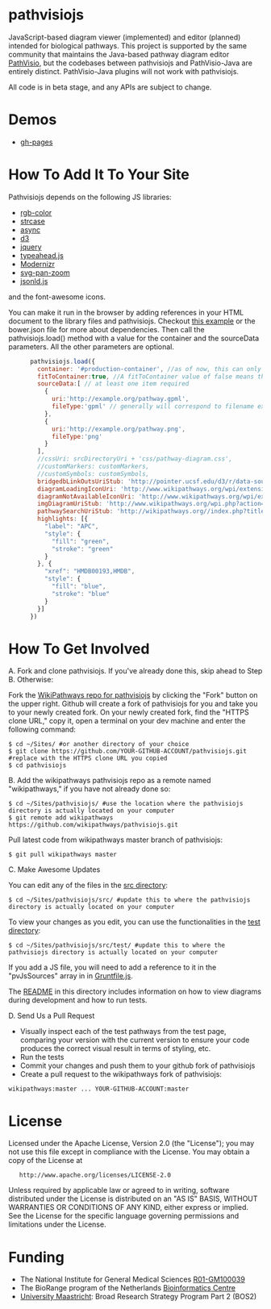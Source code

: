 pathvisiojs
============

JavaScript-based diagram viewer (implemented) and editor (planned) intended for biological pathways. This project is supported by the same community that maintains the Java-based pathway diagram editor [PathVisio](http://www.pathvisio.org/), but the codebases between pathvisiojs and PathVisio-Java are entirely distinct. PathVisio-Java plugins will not work with pathvisiojs.

All code is in beta stage, and any APIs are subject to change.

Demos
=====

* [gh-pages](http://wikipathways.github.io/pathvisiojs/test/)

How To Add It To Your Site
===================
Pathvisiojs depends on the following JS libraries:
  * [rgb-color](https://www.github.com/ariutta/rgb-color/)
  * [strcase](https://www.github.com/tower/strcase/)
  * [async](https://www.github.com/caolan/async/)
  * [d3](https://www.github.com/mbostock/d3/)
  * [jquery](https://www.github.com/components/jquery/)
  * [typeahead.js](https://www.github.com/twitter/typeahead.js/)
  * [Modernizr](https://www.github.com/Modernizr/Modernizr/)
  * [svg-pan-zoom](https://www.github.com/ariutta/svg-pan-zoom/)
  * [jsonld.js](https://www.github.com/digitalbazaar/jsonld.js/)

and the font-awesome icons.

You can make it run in the browser by adding references in your HTML document to the library files and pathvisiojs. Checkout [this example](https://github.com/wikipathways/pathvisiojs/blob/master/test/production.html) or the bower.json file for more about dependencies. Then call the pathvisiojs.load() method with a value for the container and the sourceData parameters. All the other parameters are optional.

```js
      pathvisiojs.load({
        container: '#production-container', //as of now, this can only be a CSS selector: http://www.w3.org/TR/CSS2/selector.html
        fitToContainer:true, //A fitToContainer value of false means that the diagram should be the size specified by the diagram creator, without any scaling (full size as per GPML width and height). A value of true means that diagram should be scaled down, if required, to fit entirely within the element specified by the container selector, while preserving aspect ratio. 
        sourceData:[ // at least one item required
          {
            uri:'http://example.org/pathway.gpml',
            fileType:'gpml' // generally will correspond to filename extension
          },
          {
            uri:'http://example.org/pathway.png',
            fileType:'png'
          }
        ],
        //cssUri: srcDirectoryUri + 'css/pathway-diagram.css',
        //customMarkers: customMarkers,
        //customSymbols: customSymbols,
        bridgedbLinkOutsUriStub: 'http://pointer.ucsf.edu/d3/r/data-sources/bridgedb/bridgedb.php/', // optional
        diagramLoadingIconUri: 'http://www.wikipathways.org/wpi/extensions/PathwayViewer/img/loading.gif', // optional
        diagramNotAvailableIconUri: 'http://www.wikipathways.org/wpi/extensions/PathwayViewer/img/imageNotAvailable.jpg', // optional
        imgDiagramUriStub: 'http://www.wikipathways.org/wpi.php?action=downloadFile&type=png&pwTitle=Pathway:', // optional
        pathwaySearchUriStub: 'http://wikipathways.org//index.php?title=Special:SearchPathways&doSearch=1&query=', // optional
        highlights: [{
          "label": "APC",
          "style": {
            "fill": "green",
            "stroke": "green"
          }
        }, {
          "xref": "HMDB00193,HMDB",
          "style": {
            "fill": "blue",
            "stroke": "blue"
          }
        }]
      })
```

How To Get Involved
===================

A. Fork and clone pathvisiojs. If you've already done this, skip ahead to Step B. Otherwise:

Fork the [WikiPathways repo for pathvisiojs](https://github.com/wikipathways/pathvisiojs/fork) by clicking the "Fork" button on the upper right. Github will create a fork of pathvisiojs for you and take you to your newly created fork. On your newly created fork, find the "HTTPS clone URL," copy it, open a terminal on your dev machine and enter the following command:

```
$ cd ~/Sites/ #or another directory of your choice
$ git clone https://github.com/YOUR-GITHUB-ACCOUNT/pathvisiojs.git #replace with the HTTPS clone URL you copied
$ cd pathvisiojs
```

B. Add the wikipathways pathvisiojs repo as a remote named "wikipathways," if you have not already done so:

```
$ cd ~/Sites/pathvisiojs/ #use the location where the pathvisiojs directory is actually located on your computer  
$ git remote add wikipathways https://github.com/wikipathways/pathvisiojs.git
```

Pull latest code from wikipathways master branch of pathvisiojs:

```
$ git pull wikipathways master
```

C. Make Awesome Updates

You can edit any of the files in the [src directory](https://github.com/wikipathways/pathvisiojs/tree/master/src):

```
$ cd ~/Sites/pathvisiojs/src/ #update this to where the pathvisiojs directory is actually located on your computer
```

To view your changes as you edit, you can use the functionalities in the [test directory](https://github.com/wikipathways/pathvisiojs/tree/master/test):

```
$ cd ~/Sites/pathvisiojs/src/test/ #update this to where the pathvisiojs directory is actually located on your computer
```

If you add a JS file, you will need to add a reference to it in the "pvJsSources" array in in [Gruntfile.js](https://github.com/wikipathways/pathvisiojs/blob/master/Gruntfile.js#L10).

The [README](https://github.com/wikipathways/pathvisiojs/tree/master/test/README.md) in this directory includes information on how to view diagrams during development and how to run tests.

D. Send Us a Pull Request

* Visually inspect each of the test pathways from the test page, comparing your version with the current version to ensure your code produces the correct visual result in terms of styling, etc.
* Run the tests
* Commit your changes and push them to your github fork of pathvisiojs
* Create a pull request to the wikipathways fork of pathvisiojs: 
```
wikipathways:master ... YOUR-GITHUB-ACCOUNT:master
```

License
=======

   Licensed under the Apache License, Version 2.0 (the "License");
   you may not use this file except in compliance with the License.
   You may obtain a copy of the License at

       http://www.apache.org/licenses/LICENSE-2.0

   Unless required by applicable law or agreed to in writing, software
   distributed under the License is distributed on an "AS IS" BASIS,
   WITHOUT WARRANTIES OR CONDITIONS OF ANY KIND, either express or implied.
   See the License for the specific language governing permissions and
   limitations under the License.
   
   
Funding
=======
* The National Institute for General Medical Sciences [R01-GM100039](http://www.nigms.nih.gov/)
* The BioRange program of the Netherlands [Bioinformatics Centre](http://www.nbic.nl/)
* [University Maastricht](http://www.unimaas.nl/default.asp?taal=en): Broad Research Strategy Program Part 2 (BOS2) 
